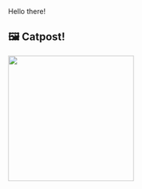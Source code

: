 Hello there!



## 🖼️ Catpost!

<sub>
    <img src="https://cdn2.thecatapi.com/images/anm.jpg" height="256">
</sub>

